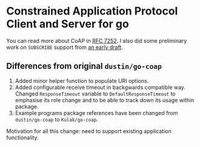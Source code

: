 # Constrained Application Protocol Client and Server for go

You can read more about CoAP in [RFC 7252][coap].  I also did
some preliminary work on `SUBSCRIBE` support from
[an early draft][shelby].

[shelby]: http://tools.ietf.org/html/draft-shelby-core-coap-01
[coap]: http://tools.ietf.org/html/rfc7252

## Differences from original `dustin/go-coap`

1. Added minor helper function to populate URI options.
2. Added configurable receive timeout in backgwards compatible way.  Changed `ResponseTimeout` variable to `DefaultResponseTimeout` to emphasise its role change and to be able to track down its usage within package.
3. Example programs package references have been changed from `dustin/go-coap` to `Kulak/go-coap`.

Motivation for all this change: need to support existing application functionality.